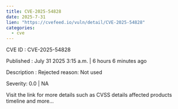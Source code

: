 ```yaml
--- 
title: CVE-2025-54828
date: 2025-7-31
lien: "https://cvefeed.io/vuln/detail/CVE-2025-54828"
categories:
  - cve
---
```


CVE ID : CVE-2025-54828

Published :  July 31
2025
3:15 a.m. | 6 hours
6 minutes ago

Description : Rejected reason: Not used

Severity: 0.0 | NA

Visit the link for more details
such as CVSS details
affected products
timeline
and more...
